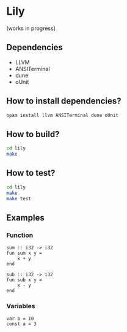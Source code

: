 # Lily

(works in progress)

## Dependencies

- LLVM
- ANSITerminal
- dune
- oUnit

## How to install dependencies?
```bash
opam install llvm ANSITerminal dune oUnit
```

## How to build?
``` bash
cd lily
make
```

## How to test?
```bash
cd lily
make
make test
```
## Examples

### Function

```
sum :: i32 -> i32
fun sum x y = 
	x + y
end

sub :: i32 -> i32
fun sub x y = 
	x - y
end
```

### Variables

```
var b = 10
const a = 3
```
